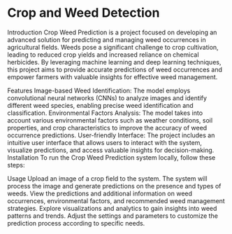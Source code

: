 # Crop and Weed Detection

Introduction
Crop Weed Prediction is a project focused on developing an advanced solution for predicting and managing weed occurrences in agricultural fields. Weeds pose a significant challenge to crop cultivation, leading to reduced crop yields and increased reliance on chemical herbicides. By leveraging machine learning and deep learning techniques, this project aims to provide accurate predictions of weed occurrences and empower farmers with valuable insights for effective weed management.

Features
Image-based Weed Identification: The model employs convolutional neural networks (CNNs) to analyze images and identify different weed species, enabling precise weed identification and classification.
Environmental Factors Analysis: The model takes into account various environmental factors such as weather conditions, soil properties, and crop characteristics to improve the accuracy of weed occurrence predictions.
User-friendly Interface: The project includes an intuitive user interface that allows users to interact with the system, visualize predictions, and access valuable insights for decision-making.
Installation
To run the Crop Weed Prediction system locally, follow these steps:

Usage
Upload an image of a crop field to the system.
The system will process the image and generate predictions on the presence and types of weeds.
View the predictions and additional information on weed occurrences, environmental factors, and recommended weed management strategies.
Explore visualizations and analytics to gain insights into weed patterns and trends.
Adjust the settings and parameters to customize the prediction process according to specific needs. 
